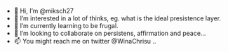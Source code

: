 - 👋 Hi, I’m @miksch27
- 👀 I’m interested in a lot of thinks, eg. what is the ideal presistence layer.
- 🌱 I’m currently learning to be frugal.
- 💞️ I’m looking to collaborate on persistens, affirmation and peace...
- 📫 You might reach me on twitter @WinaChrisu ..

<!---
miksch27/miksch27 is a ✨ special ✨ repository because its `README.md` (this file) appears on your GitHub profile.
You can click the Preview link to take a look at your changes.
--->
